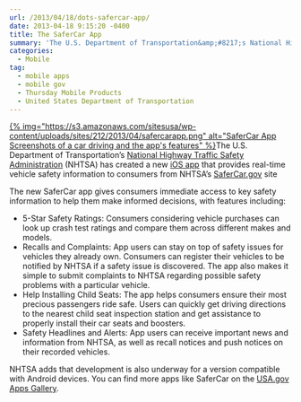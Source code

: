 ```yaml
---
url: /2013/04/18/dots-safercar-app/
date: 2013-04-18 9:15:20 -0400
title: The SaferCar App
summary: 'The U.S. Department of Transportation&amp;#8217;s National Highway Traffic Safety Administration (NHTSA) has created a new iOS app that&nbsp;provides real-time vehicle safety information to consumers from NHTSA&amp;#8217;s SaferCar.gov site The new SaferCar app gives consumers immediate access to key safety information to help'
categories:
  - Mobile
tag:
  - mobile apps
  - mobile gov
  - Thursday Mobile Products
  - United States Department of Transportation
---
```


[{% img="https://s3.amazonaws.com/sitesusa/wp-content/uploads/sites/212/2013/04/safercarapp.png" alt="SaferCar App Screenshots of a car driving and the app's features" %}](https://s3.amazonaws.com/sitesusa/wp-content/uploads/sites/212/2013/04/safercarapp.png)The U.S. Department of Transportation&#8217;s [National Highway Traffic Safety Administration](http://www.nhtsa.gov/) (NHTSA) has created a new [iOS app](https://itunes.apple.com/us/app/safercar/id593086230?ls=1&mt=8) that provides real-time vehicle safety information to consumers from NHTSA&#8217;s [SaferCar.gov](http://www.safercar.gov/) site

The new SaferCar app gives consumers immediate access to key safety information to help them make informed decisions, with features including:

  * 5-Star Safety Ratings: Consumers considering vehicle purchases can look up crash test ratings and compare them across different makes and models.
  * Recalls and Complaints: App users can stay on top of safety issues for vehicles they already own. Consumers can register their vehicles to be notified by NHTSA if a safety issue is discovered. The app also makes it simple to submit complaints to NHTSA regarding possible safety problems with a particular vehicle.
  * Help Installing Child Seats: The app helps consumers ensure their most precious passengers ride safe. Users can quickly get driving directions to the nearest child seat inspection station and get assistance to properly install their car seats and boosters.
  * Safety Headlines and Alerts: App users can receive important news and information from NHTSA, as well as recall notices and push notices on their recorded vehicles.

NHTSA adds that development is also underway for a version compatible with Android devices. You can find more apps like SaferCar on the [USA.gov Apps Gallery](http://apps.usa.gov/).